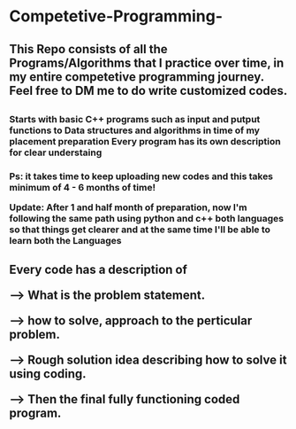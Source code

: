 # Competetive-Programming-
<h2> This Repo consists of all the Programs/Algorithms that I practice over time, in my entire competetive programming journey.
Feel free to DM me to do write customized codes. <h2>
<h3> Starts with basic C++ programs such as input and putput functions to Data structures and algorithms in time of my placement preparation
Every program has its own description for clear understaing <h3>
 Ps: it takes time to keep uploading new codes and this takes minimum of 4 - 6 months of time!

 Update: After 1 and half month of preparation, now I'm following the same path using python and c++ both languages so that things get clearer and at the same time I'll be able to learn both the Languages
 
<h2> Every code has a description of 
 
 --> What is the problem statement.
 
 --> how to solve, approach to the perticular problem.
 
 --> Rough solution idea describing how to solve it using coding.
 
 --> Then the final fully functioning coded program.
 
 </h2>
